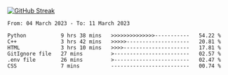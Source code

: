 [![GitHub Streak](https://streak-stats.demolab.com?user=renren-017&theme=sea&hide_border=true&background=DD272700)](https://git.io/streak-stats)

<!--START_SECTION:waka-->

```text
From: 04 March 2023 - To: 11 March 2023

Python           9 hrs 38 mins   >>>>>>>>>>>>>>-----------   54.22 %
C++              3 hrs 42 mins   >>>>>--------------------   20.81 %
HTML             3 hrs 10 mins   >>>>---------------------   17.81 %
GitIgnore file   27 mins         >------------------------   02.57 %
.env file        26 mins         >------------------------   02.47 %
CSS              7 mins          -------------------------   00.74 %
```

<!--END_SECTION:waka-->

